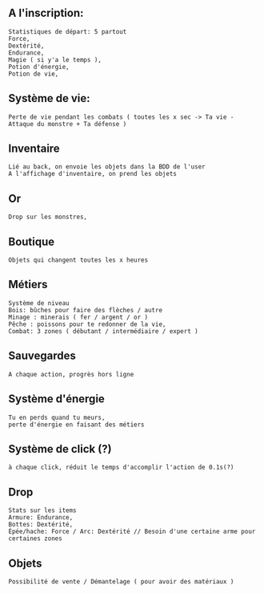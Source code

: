 ## A l'inscription:
    Statistiques de départ: 5 partout
    Force,
    Dextérité,
    Endurance,
    Magie ( si y'a le temps ),
    Potion d'énergie,
    Potion de vie,

## Système de vie:
    Perte de vie pendant les combats ( toutes les x sec -> Ta vie - Attaque du monstre + Ta défense )

## Inventaire
    Lié au back, on envoie les objets dans la BDD de l'user
    A l'affichage d'inventaire, on prend les objets 

## Or
    Drop sur les monstres,

## Boutique
    Objets qui changent toutes les x heures

## Métiers
    Système de niveau
    Bois: bûches pour faire des flèches / autre
    Minage : minerais ( fer / argent / or )
    Pêche : poissons pour te redonner de la vie,
    Combat: 3 zones ( débutant / intermédiaire / expert )

## Sauvegardes
    A chaque action, progrès hors ligne

## Système d'énergie
    Tu en perds quand tu meurs,
    perte d'énergie en faisant des métiers

## Système de click (?)
    à chaque click, réduit le temps d'accomplir l'action de 0.1s(?)

## Drop
    Stats sur les items
    Armure: Endurance,
    Bottes: Dextérité,
    Épée/hache: Force / Arc: Dextérité // Besoin d'une certaine arme pour certaines zones
    
## Objets
    Possibilité de vente / Démantelage ( pour avoir des matériaux )
